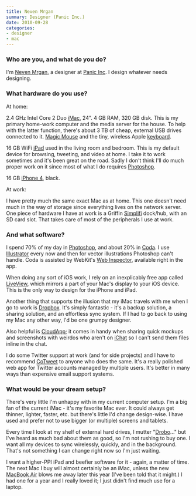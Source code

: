 ```yaml
---
title: Neven Mrgan
summary: Designer (Panic Inc.)
date: 2010-09-28
categories:
- designer
- mac
---
```


### Who are you, and what do you do?

I'm [Neven Mrgan](http://mrgan.tumblr.com/ "Neven's Tumblelog."), a designer at [Panic Inc](http://panic.com/ "Awesome Mac software dudes."). I design whatever needs designing.

### What hardware do you use?

At home:

2.4 GHz Intel Core 2 Duo [iMac][], 24". 4 GB RAM, 320 GB disk. This is my primary home-work computer and the media server for the house. To help with the latter function, there's about 3 TB of cheap, external USB drives connected to it. [Magic Mouse][magic-mouse] and the tiny, wireless Apple [keyboard][].

16 GB WiFi [iPad][] used in the living room and bedroom. This is my default device for browsing, tweeting, and video at home. I take it to work sometimes and it's been great on the road. Sadly I don't think I'll do much proper work on it since most of what I do requires [Photoshop][].

16 GB [iPhone 4][iphone-4], black.

At work:

I have pretty much the same exact Mac as at home. This one doesn't need much in the way of storage since everything lives on the network server. One piece of hardware I have at work is a Griffin [Simplifi][] dock/hub, with an SD card slot. That takes care of most of the peripherals I use at work.

### And what software?

I spend 70% of my day in [Photoshop][], and about 20% in [Coda][]. I use [Illustrator][] every now and then for vector illustrations Photoshop can't handle. Coda is assisted by WebKit's [Web Inspector][web-inspector], available right in the app.

When doing any sort of iOS work, I rely on an inexplicably free app called [LiveView][liveview-ios], which mirrors a part of your Mac's display to your iOS device. This is the only way to design for the iPhone and iPad.

Another thing that supports the illusion that my iMac travels with me when I go to work is [Dropbox][]. It's simply fantastic - it's a backup solution, a sharing solution, and an effortless sync system. If I had to go back to using my Mac any other way, I'd be one grumpy designer.

Also helpful is [CloudApp][cloudapp]; it comes in handy when sharing quick mockups and screenshots with weirdos who aren't on [iChat][] so I can't send them files inline in the chat.

I do some Twitter support at work (and for side projects) and I have to recommend [CoTweet][] to anyone who does the same. It's a really polished web app for Twitter accounts managed by multiple users. It's better in many ways than expensive email support systems.

### What would be your dream setup?

There's very little I'm unhappy with in my current computer setup. I'm a big fan of the current iMac - it's my favorite Mac ever. It could always get thinner, lighter, faster, etc. but there's little I'd change design-wise. I have used and prefer not to use bigger (or multiple) screens and tablets.

Every time I look at my shelf of external hard drives, I mutter "[Drobo][]..." but I've heard as much bad about them as good, so I'm not rushing to buy one. I want all my devices to sync wirelessly, quickly, and in the background. That's not something I can change right now so I'm just waiting.

I want a higher-PPI iPad and beefier software for it - again, a matter of time. The next Mac I buy will almost certainly be an iMac, unless the new [MacBook Air][macbook-air] blows me away later this year (I've been told that it might.) I had one for a year and I really loved it; I just didn't find much use for a laptop.

[cloudapp]: https://www.getcloudapp.com/ "A cloud-based file sharing menubar app for Mac OS X."
[coda]: https://panic.com/coda/ "A single-window HTML/web tool for the Mac."
[cotweet]: https://www.bloomberg.com/research/stocks/private/snapshot.asp?privcapId=61046133 "A tool for tracking social media engagement."
[drobo]: http://en.wikipedia.org/wiki/Drobo#Overview "A hardware-based backup system."
[dropbox]: https://www.dropbox.com/ "Online syncing and storage."
[ichat]: https://en.wikipedia.org/wiki/IChat "An AIM/Jabber client included with Mac OS X."
[illustrator]: https://www.adobe.com/products/illustrator.html "A vector graphics editor."
[imac]: https://www.apple.com/imac/ "An all-in-one computer."
[ipad]: https://www.apple.com/ipad/ "A tablet device."
[iphone-4]: https://en.wikipedia.org/wiki/IPhone_4 "A smartphone."
[keyboard]: https://www.apple.com/keyboard/ "The keyboard."
[liveview-ios]: https://itunes.apple.com/us/app/liveview/id301069270 "An iPhone remote screen viewer app for design and prototyping."
[macbook-air]: https://www.apple.com/macbook-air/ "A very thin laptop."
[magic-mouse]: https://en.wikipedia.org/wiki/Magic_Mouse "A multi-touch mouse."
[photoshop]: https://www.adobe.com/products/photoshop.html "A bitmap image editor."
[simplifi]: https://www.amazon.com/Griffin-Simplifi-Dock-iPod-iPhone/dp/B001DQNAK2 "An iOS device dock, card reader, and USB hub."
[web-inspector]: https://trac.webkit.org/wiki/WebInspector "Developer tools included with WebKit."
